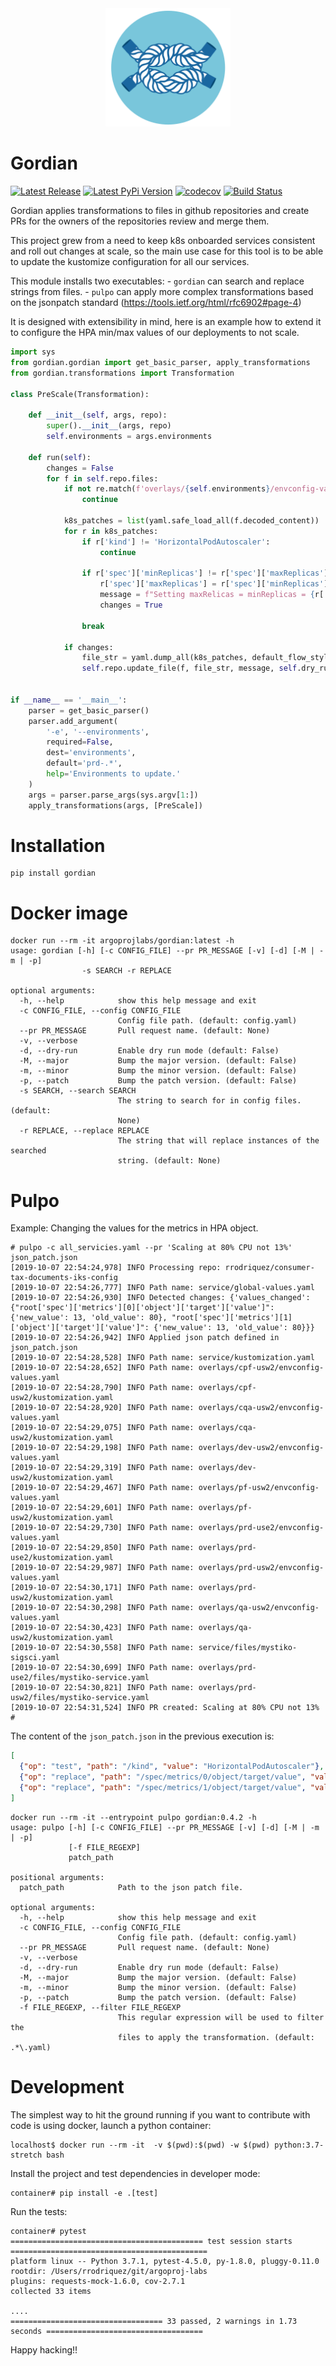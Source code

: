 <div align="center">
<img width="200"
src=".github/gordian-logo.png">
</div>

Gordian
========

[![Latest Release](https://img.shields.io/github/v/release/argoproj-labs/gordian.svg)](https://github.com/argoproj-labs/gordian/releases/)
[![Latest PyPi Version](https://badge.fury.io/py/gordian.svg)](https://pypi.python.org/pypi/gordian/)
[![codecov](https://codecov.io/gh/argoproj-labs/gordian/branch/master/graph/badge.svg)](https://codecov.io/gh/argoproj-labs/gordian/)
[![Build Status](https://github.com/argoproj-labs/gordian/workflows/Python%20package/badge.svg)](https://github.com/argoproj-labs/gordian/actions?query=workflow%3A%22Python+package%22)

Gordian applies transformations to files in github repositories and create PRs for the owners of the repositories review and merge them.

This project grew from a need to keep k8s onboarded services consistent and roll out changes at scale, so the main use case for this tool
is to be able to update the kustomize configuration for all our services.

This module installs two executables:
    - `gordian` can search and replace strings from files.
    - `pulpo` can apply more complex transformations based on the jsonpatch standard (https://tools.ietf.org/html/rfc6902#page-4)

It is designed with extensibility in mind, here is an example how to extend it to configure the HPA min/max values of our deployments to not scale.

```python
import sys
from gordian.gordian import get_basic_parser, apply_transformations
from gordian.transformations import Transformation

class PreScale(Transformation):

    def __init__(self, args, repo):
        super().__init__(args, repo)
        self.environments = args.environments

    def run(self):
        changes = False
        for f in self.repo.files:
            if not re.match(f'overlays/{self.environments}/envconfig-values.yaml', f.path):
                continue

            k8s_patches = list(yaml.safe_load_all(f.decoded_content))
            for r in k8s_patches:
                if r['kind'] != 'HorizontalPodAutoscaler':
                    continue

                if r['spec']['minReplicas'] != r['spec']['maxReplicas']:
                    r['spec']['maxReplicas'] = r['spec']['minReplicas']
                    message = f"Setting maxRelicas = minReplicas = {r['spec']['minReplicas']}"
                    changes = True

                break

            if changes:
                file_str = yaml.dump_all(k8s_patches, default_flow_style=False, explicit_start=True)
                self.repo.update_file(f, file_str, message, self.dry_run)


if __name__ == '__main__':
    parser = get_basic_parser()
    parser.add_argument(
        '-e', '--environments',
        required=False,
        dest='environments',
        default='prd-.*',
        help='Environments to update.'
    )
    args = parser.parse_args(sys.argv[1:])
    apply_transformations(args, [PreScale])
```


Installation
============
```
pip install gordian
```

Docker image
============
```
docker run --rm -it argoprojlabs/gordian:latest -h
usage: gordian [-h] [-c CONFIG_FILE] --pr PR_MESSAGE [-v] [-d] [-M | -m | -p]
                -s SEARCH -r REPLACE

optional arguments:
  -h, --help            show this help message and exit
  -c CONFIG_FILE, --config CONFIG_FILE
                        Config file path. (default: config.yaml)
  --pr PR_MESSAGE       Pull request name. (default: None)
  -v, --verbose
  -d, --dry-run         Enable dry run mode (default: False)
  -M, --major           Bump the major version. (default: False)
  -m, --minor           Bump the minor version. (default: False)
  -p, --patch           Bump the patch version. (default: False)
  -s SEARCH, --search SEARCH
                        The string to search for in config files. (default:
                        None)
  -r REPLACE, --replace REPLACE
                        The string that will replace instances of the searched
                        string. (default: None)
```

Pulpo
=====
Example: Changing the values for the metrics in HPA object.
```
# pulpo -c all_servicies.yaml --pr 'Scaling at 80% CPU not 13%' json_patch.json
[2019-10-07 22:54:24,978] INFO Processing repo: rrodriquez/consumer-tax-documents-iks-config
[2019-10-07 22:54:26,777] INFO Path name: service/global-values.yaml
[2019-10-07 22:54:26,930] INFO Detected changes: {'values_changed': {"root['spec']['metrics'][0]['object']['target']['value']": {'new_value': 13, 'old_value': 80}, "root['spec']['metrics'][1]['object']['target']['value']": {'new_value': 13, 'old_value': 80}}}
[2019-10-07 22:54:26,942] INFO Applied json patch defined in json_patch.json
[2019-10-07 22:54:28,528] INFO Path name: service/kustomization.yaml
[2019-10-07 22:54:28,652] INFO Path name: overlays/cpf-usw2/envconfig-values.yaml
[2019-10-07 22:54:28,790] INFO Path name: overlays/cpf-usw2/kustomization.yaml
[2019-10-07 22:54:28,920] INFO Path name: overlays/cqa-usw2/envconfig-values.yaml
[2019-10-07 22:54:29,075] INFO Path name: overlays/cqa-usw2/kustomization.yaml
[2019-10-07 22:54:29,198] INFO Path name: overlays/dev-usw2/envconfig-values.yaml
[2019-10-07 22:54:29,319] INFO Path name: overlays/dev-usw2/kustomization.yaml
[2019-10-07 22:54:29,467] INFO Path name: overlays/pf-usw2/envconfig-values.yaml
[2019-10-07 22:54:29,601] INFO Path name: overlays/pf-usw2/kustomization.yaml
[2019-10-07 22:54:29,730] INFO Path name: overlays/prd-use2/envconfig-values.yaml
[2019-10-07 22:54:29,850] INFO Path name: overlays/prd-use2/kustomization.yaml
[2019-10-07 22:54:29,987] INFO Path name: overlays/prd-usw2/envconfig-values.yaml
[2019-10-07 22:54:30,171] INFO Path name: overlays/prd-usw2/kustomization.yaml
[2019-10-07 22:54:30,298] INFO Path name: overlays/qa-usw2/envconfig-values.yaml
[2019-10-07 22:54:30,423] INFO Path name: overlays/qa-usw2/kustomization.yaml
[2019-10-07 22:54:30,558] INFO Path name: service/files/mystiko-sigsci.yaml
[2019-10-07 22:54:30,699] INFO Path name: overlays/prd-use2/files/mystiko-service.yaml
[2019-10-07 22:54:30,821] INFO Path name: overlays/prd-usw2/files/mystiko-service.yaml
[2019-10-07 22:54:31,524] INFO PR created: Scaling at 80% CPU not 13%
#
```
The content of the `json_patch.json` in the previous execution is:
```json
[
  {"op": "test", "path": "/kind", "value": "HorizontalPodAutoscaler"},
  {"op": "replace", "path": "/spec/metrics/0/object/target/value", "value": 80},
  {"op": "replace", "path": "/spec/metrics/1/object/target/value", "value": 80}
]
```


```
docker run --rm -it --entrypoint pulpo gordian:0.4.2 -h
usage: pulpo [-h] [-c CONFIG_FILE] --pr PR_MESSAGE [-v] [-d] [-M | -m | -p]
             [-f FILE_REGEXP]
             patch_path

positional arguments:
  patch_path            Path to the json patch file.

optional arguments:
  -h, --help            show this help message and exit
  -c CONFIG_FILE, --config CONFIG_FILE
                        Config file path. (default: config.yaml)
  --pr PR_MESSAGE       Pull request name. (default: None)
  -v, --verbose
  -d, --dry-run         Enable dry run mode (default: False)
  -M, --major           Bump the major version. (default: False)
  -m, --minor           Bump the minor version. (default: False)
  -p, --patch           Bump the patch version. (default: False)
  -f FILE_REGEXP, --filter FILE_REGEXP
                        This regular expression will be used to filter the
                        files to apply the transformation. (default: .*\.yaml)
```

Development
===========
The simplest way to hit the ground running if you want to contribute with code is using docker, launch a python container:
```
localhost$ docker run --rm -it  -v $(pwd):$(pwd) -w $(pwd) python:3.7-stretch bash
```

Install the project and test dependencies in developer mode:
```
container# pip install -e .[test]
```

Run the tests:
```
container# pytest
=========================================== test session starts ============================================
platform linux -- Python 3.7.1, pytest-4.5.0, py-1.8.0, pluggy-0.11.0
rootdir: /Users/rrodriquez/git/argoproj-labs
plugins: requests-mock-1.6.0, cov-2.7.1
collected 33 items

....
================================== 33 passed, 2 warnings in 1.73 seconds ===================================
```

Happy hacking!!
